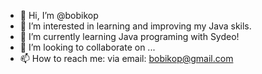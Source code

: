 - 👋 Hi, I’m @bobikop
- 👀 I’m interested in learning and improving my Java skils.
- 🌱 I’m currently learning Java programing with Sydeo!
- 💞️ I’m looking to collaborate on ...
- 📫 How to reach me: via email: bobikop@gmail.com

<!---
bobikop/bobikop is a ✨ special ✨ repository because its `README.md` (this file) appears on your GitHub profile.
You can click the Preview link to take a look at your changes.
--->

